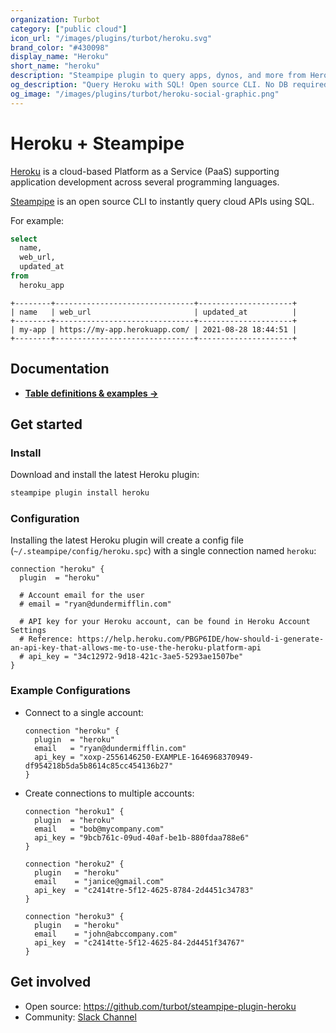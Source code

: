 ```yaml
---
organization: Turbot
category: ["public cloud"]
icon_url: "/images/plugins/turbot/heroku.svg"
brand_color: "#430098"
display_name: "Heroku"
short_name: "heroku"
description: "Steampipe plugin to query apps, dynos, and more from Heroku."
og_description: "Query Heroku with SQL! Open source CLI. No DB required."
og_image: "/images/plugins/turbot/heroku-social-graphic.png"
---
```


# Heroku + Steampipe

[Heroku](https://heroku.com) is a cloud-based Platform as a Service (PaaS) supporting application development across several programming languages.

[Steampipe](https://steampipe.io) is an open source CLI to instantly query cloud APIs using SQL.

For example:

```sql
select
  name,
  web_url,
  updated_at
from
  heroku_app
```

```
+--------+-------------------------------+---------------------+
| name   | web_url                       | updated_at          |
+--------+-------------------------------+---------------------+
| my-app | https://my-app.herokuapp.com/ | 2021-08-28 18:44:51 |
+--------+-------------------------------+---------------------+
```

## Documentation

- **[Table definitions & examples →](https://hub.steampipe.io/plugins/turbot/heroku/tables)**

## Get started

### Install

Download and install the latest Heroku plugin:

```bash
steampipe plugin install heroku
```

### Configuration

Installing the latest Heroku plugin will create a config file (`~/.steampipe/config/heroku.spc`) with a single connection named `heroku`:

```hcl
connection "heroku" {
  plugin  = "heroku"

  # Account email for the user
  # email = "ryan@dundermifflin.com"

  # API key for your Heroku account, can be found in Heroku Account Settings
  # Reference: https://help.heroku.com/PBGP6IDE/how-should-i-generate-an-api-key-that-allows-me-to-use-the-heroku-platform-api
  # api_key = "34c12972-9d18-421c-3ae5-5293ae1507be"
}
```

### Example Configurations

- Connect to a single account:

  ```hcl
  connection "heroku" {
    plugin  = "heroku"
    email   = "ryan@dundermifflin.com"
    api_key = "xoxp-2556146250-EXAMPLE-1646968370949-df954218b5da5b8614c85cc454136b27"
  }
  ```

- Create connections to multiple accounts:

  ```hcl
  connection "heroku1" {
    plugin  = "heroku"
    email   = "bob@mycompany.com"
    api_key = "9bcb761c-09ud-40af-be1b-880fdaa788e6"
  }

  connection "heroku2" {
    plugin   = "heroku"
    email    = "janice@gmail.com"
    api_key  = "c2414tre-5f12-4625-8784-2d4451c34783"
  }

  connection "heroku3" {
    plugin   = "heroku"
    email    = "john@abccompany.com"
    api_key  = "c2414tte-5f12-4625-84-2d4451f34767"
  }
  ```

## Get involved

- Open source: https://github.com/turbot/steampipe-plugin-heroku
- Community: [Slack Channel](https://steampipe.io/community/join)
